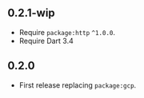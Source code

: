 ## 0.2.1-wip

- Require `package:http` `^1.0.0`.
- Require Dart 3.4

## 0.2.0

- First release replacing `package:gcp`.
